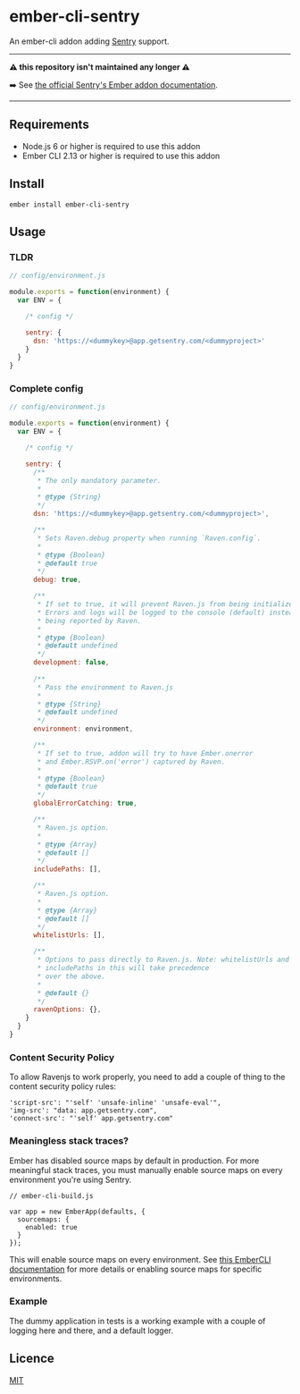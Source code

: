 ember-cli-sentry
===============================================================================

An ember-cli addon adding [Sentry](https://www.getsentry.com) support.

---

**⚠️ this repository isn't maintained any longer ⚠️**

➡️ See [the official Sentry's Ember addon documentation](https://docs.sentry.io/platforms/javascript/guides/ember/).

---


Requirements
-------------------------------------------------------------------------------

- Node.js 6 or higher is required to use this addon
- Ember CLI 2.13 or higher is required to use this addon


Install
-------------------------------------------------------------------------------

```
ember install ember-cli-sentry
```


Usage
-------------------------------------------------------------------------------

### TLDR

```js
// config/environment.js

module.exports = function(environment) {
  var ENV = {

    /* config */

    sentry: {
      dsn: 'https://<dummykey>@app.getsentry.com/<dummyproject>'
    }
  }
}
```

### Complete config

```js
// config/environment.js

module.exports = function(environment) {
  var ENV = {

    /* config */

    sentry: {
      /**
       * The only mandatory parameter.
       *
       * @type {String}
       */
      dsn: 'https://<dummykey>@app.getsentry.com/<dummyproject>',

      /**
       * Sets Raven.debug property when running `Raven.config`.
       *
       * @type {Boolean}
       * @default true
       */
      debug: true,

      /**
       * If set to true, it will prevent Raven.js from being initialized.
       * Errors and logs will be logged to the console (default) instead of
       * being reported by Raven.
       *
       * @type {Boolean}
       * @default undefined
       */
      development: false,
      
      /**
       * Pass the environment to Raven.js
       *
       * @type {String}
       * @default undefined
       */
      environment: environment,

      /**
       * If set to true, addon will try to have Ember.onerror
       * and Ember.RSVP.on('error') captured by Raven.
       *
       * @type {Boolean}
       * @default true
       */
      globalErrorCatching: true,

      /**
       * Raven.js option.
       *
       * @type {Array}
       * @default []
       */
      includePaths: [],

      /**
       * Raven.js option.
       *
       * @type {Array}
       * @default []
       */
      whitelistUrls: [],

      /**
       * Options to pass directly to Raven.js. Note: whitelistUrls and
       * includePaths in this will take precedence
       * over the above.
       *
       * @default {}
       */
      ravenOptions: {},
    }
  }
}
```

### Content Security Policy

To allow Ravenjs to work properly, you need to add a couple of thing to the content security policy rules:

```
'script-src': "'self' 'unsafe-inline' 'unsafe-eval'",
'img-src': "data: app.getsentry.com",
'connect-src': "'self' app.getsentry.com"
```

### Meaningless stack traces?

Ember has disabled source maps by default in production. For more meaningful stack traces, you must manually enable source maps on every environment you're using Sentry.  

```
// ember-cli-build.js

var app = new EmberApp(defaults, {
  sourcemaps: {
    enabled: true
  }
});
```
This will enable source maps on every environment. See [this EmberCLI documentation](https://ember-cli.com/asset-compilation#source-maps) for more details or enabling source maps for specific environments.

### Example

The dummy application in tests is a working example with a couple of logging here and there, and a default logger.


Licence
-------------------------------------------------------------------------------

[MIT](https://raw.githubusercontent.com/ember-cli-sentry/ember-cli-sentry/master/LICENSE.md)
